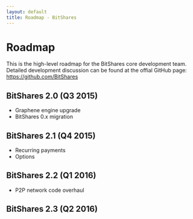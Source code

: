 ```yaml
---
layout: default
title: Roadmap - BitShares
---
```


# Roadmap
This is the high-level roadmap for the BitShares core development team. Detailed development discussion can be found at the offial GitHub page: https://github.com/BitShares

## BitShares 2.0 (Q3 2015)
* Graphene engine upgrade
* BitShares 0.x migration

## BitShares 2.1 (Q4 2015)
* Recurring payments
* Options

## BitShares 2.2 (Q1 2016)
* P2P network code overhaul

## BitShares 2.3 (Q2 2016)
